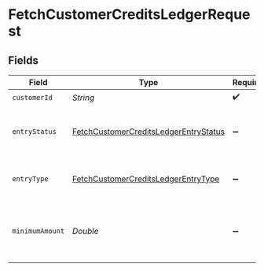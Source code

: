 # FetchCustomerCreditsLedgerRequest


## Fields

| Field                                                                                                     | Type                                                                                                      | Required                                                                                                  | Description                                                                                               |
| --------------------------------------------------------------------------------------------------------- | --------------------------------------------------------------------------------------------------------- | --------------------------------------------------------------------------------------------------------- | --------------------------------------------------------------------------------------------------------- |
| `customerId`                                                                                              | *String*                                                                                                  | :heavy_check_mark:                                                                                        | N/A                                                                                                       |
| `entryStatus`                                                                                             | [FetchCustomerCreditsLedgerEntryStatus](../../models/operations/FetchCustomerCreditsLedgerEntryStatus.md) | :heavy_minus_sign:                                                                                        | Filters to a single status of ledger entry                                                                |
| `entryType`                                                                                               | [FetchCustomerCreditsLedgerEntryType](../../models/operations/FetchCustomerCreditsLedgerEntryType.md)     | :heavy_minus_sign:                                                                                        | Filter to a single type of ledger entry                                                                   |
| `minimumAmount`                                                                                           | *Double*                                                                                                  | :heavy_minus_sign:                                                                                        | Filter to ledger entries that affect at least this amount                                                 |